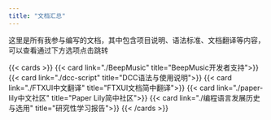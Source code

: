 ```yaml
---
title: "文档汇总"
---
```


这里是所有我参与编写的文档，其中包含项目说明、语法标准、文档翻译等内容，可以查看通过下方选项点击跳转

{{< cards >}}
  {{< card link="./BeepMusic" title="BeepMusic开发者支持">}}
  {{< card link="./dcc-script" title="DCC语法与使用说明">}}
  {{< card link="./FTXUI中文翻译" title="FTXUI文档简中翻译">}}
  {{< card link="./paper-lily中文社区" title="Paper Lily简中社区">}}
  {{< card link="./编程语言发展历史与选用" title="研究性学习报告">}}
{{< /cards >}}